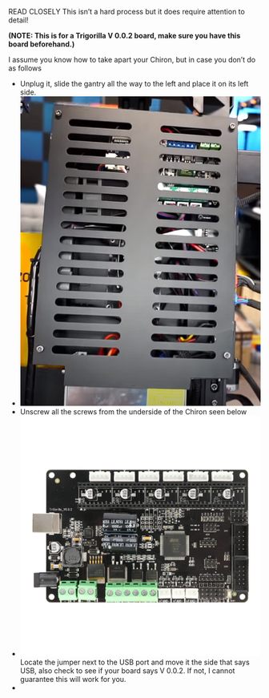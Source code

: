 READ CLOSELY This isn’t a hard process but it does require attention to detail!

**(NOTE: This is for a Trigorilla V 0.0.2 board, make sure you have this board beforehand.)**

I assume you know how to take apart your Chiron, but in case you don’t do as follows

-   Unplug it, slide the gantry all the way to the left and place it on its left side.
-   ![A close up of a machine Description automatically generated](media/66d6155372dac914f6f059c3a17fd6ec.png)
-   Unscrew all the screws from the underside of the Chiron seen below
-   ![](media/ec542736561e5bed6ea3e5a0fa5c172c.jpeg)Locate the jumper next to the USB port and move it the side that says USB, also check to see if your board says V 0.0.2. If not, I cannot guarantee this will work for you.
-   
